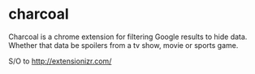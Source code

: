 # charcoal
Charcoal is a chrome extension for filtering Google results to hide data. Whether that data be spoilers from a tv show, movie or sports game.

S/O to http://extensionizr.com/
